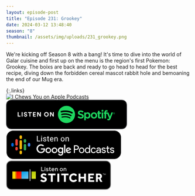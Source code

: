 ```yaml
---
layout: episode-post
title: "Episode 231: Grookey"
date: 2024-03-12 13:48:40
season: "8"
thumbnail: /assets/img/uploads/231_grookey.png
---
```

We're kicking off Season 8 with a bang! It's time to dive into the world of Galar cuisine and first up on the menu is the region's first Pokemon: Grookey. The boixs are back and ready to go head to head for the best recipe, diving down the forbidden cereal mascot rabbit hole and bemoaning the end of our Mug era.

{:.links}  
[![I Chews You on Apple Podcasts](https://linkmaker.itunes.apple.com/en-us/badge-lrg.svg?releaseDate=2019-04-16T00:00:00Z&kind=podcast&bubble=podcasts)](https://podcasts.apple.com/us/podcast/231-grookey/id1455409177?i=1000651167958)  [![I Chews You on Spotify](/assets/img/uploads/spotify-badge-button.svg)](https://open.spotify.com/episode/3cLjTX1MSF1SM6WhlzFK31?si=eGNp2LYdQp2Btj5m3tVrPQ)  [![I Chews You on Google Podcasts](/assets/img/uploads/google-podcasts-badge-button.svg)](undefined)  [![I Chews You on Stitcher](/assets/img/uploads/stitcher-badge-button.svg)](undefined)